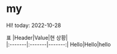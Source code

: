 # my
HI!
today: 2022-10-28

표
|Header|Value|현 상황|  
|:-------|:-------|-------:|
Hello|Hello|hello

